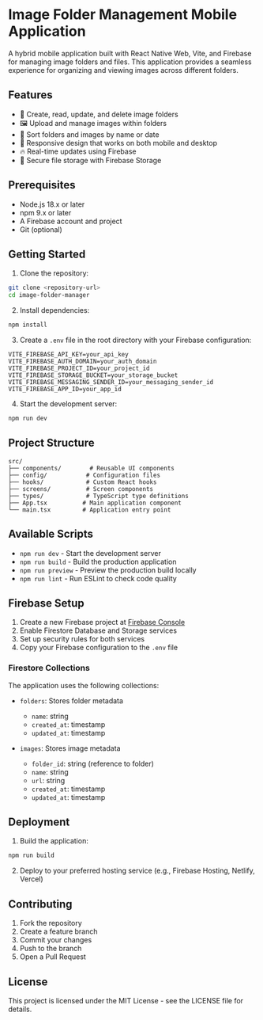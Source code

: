# Image Folder Management Mobile Application

A hybrid mobile application built with React Native Web, Vite, and Firebase for managing image folders and files. This application provides a seamless experience for organizing and viewing images across different folders.

## Features

- 📁 Create, read, update, and delete image folders
- 🖼️ Upload and manage images within folders
- 🔄 Sort folders and images by name or date
- 📱 Responsive design that works on both mobile and desktop
- 🔥 Real-time updates using Firebase
- 💾 Secure file storage with Firebase Storage

## Prerequisites

- Node.js 18.x or later
- npm 9.x or later
- A Firebase account and project
- Git (optional)

## Getting Started

1. Clone the repository:
```bash
git clone <repository-url>
cd image-folder-manager
```

2. Install dependencies:
```bash
npm install
```

3. Create a `.env` file in the root directory with your Firebase configuration:
```env
VITE_FIREBASE_API_KEY=your_api_key
VITE_FIREBASE_AUTH_DOMAIN=your_auth_domain
VITE_FIREBASE_PROJECT_ID=your_project_id
VITE_FIREBASE_STORAGE_BUCKET=your_storage_bucket
VITE_FIREBASE_MESSAGING_SENDER_ID=your_messaging_sender_id
VITE_FIREBASE_APP_ID=your_app_id
```

4. Start the development server:
```bash
npm run dev
```

## Project Structure

```
src/
├── components/        # Reusable UI components
├── config/           # Configuration files
├── hooks/            # Custom React hooks
├── screens/          # Screen components
├── types/            # TypeScript type definitions
├── App.tsx          # Main application component
└── main.tsx         # Application entry point
```

## Available Scripts

- `npm run dev` - Start the development server
- `npm run build` - Build the production application
- `npm run preview` - Preview the production build locally
- `npm run lint` - Run ESLint to check code quality

## Firebase Setup

1. Create a new Firebase project at [Firebase Console](https://console.firebase.google.com)
2. Enable Firestore Database and Storage services
3. Set up security rules for both services
4. Copy your Firebase configuration to the `.env` file

### Firestore Collections

The application uses the following collections:

- `folders`: Stores folder metadata
  - `name`: string
  - `created_at`: timestamp
  - `updated_at`: timestamp

- `images`: Stores image metadata
  - `folder_id`: string (reference to folder)
  - `name`: string
  - `url`: string
  - `created_at`: timestamp
  - `updated_at`: timestamp

## Deployment

1. Build the application:
```bash
npm run build
```

2. Deploy to your preferred hosting service (e.g., Firebase Hosting, Netlify, Vercel)

## Contributing

1. Fork the repository
2. Create a feature branch
3. Commit your changes
4. Push to the branch
5. Open a Pull Request

## License

This project is licensed under the MIT License - see the LICENSE file for details.